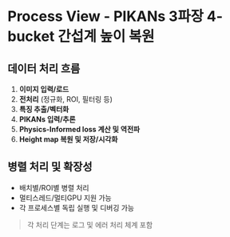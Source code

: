 # Process View - PIKANs 3파장 4-bucket 간섭계 높이 복원

## 데이터 처리 흐름

1. **이미지 입력/로드**
2. **전처리** (정규화, ROI, 필터링 등)
3. **특징 추출/벡터화**
4. **PIKANs 입력/추론**
5. **Physics-Informed loss 계산 및 역전파**
6. **Height map 복원 및 저장/시각화**

## 병렬 처리 및 확장성

- 배치별/ROI별 병렬 처리
- 멀티스레드/멀티GPU 지원 가능
- 각 프로세스별 독립 실행 및 디버깅 가능

> 각 처리 단계는 로그 및 에러 처리 체계 포함